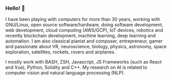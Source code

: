### Hello! 👋

I have been playing with computers for more than 30 years, working with GNU/Linux, open source software/hardware, doing software development, web development, cloud computing (AWS/GCP), IoT devices, robotics and recently blockchain development, machine learning, deep learning and automation. I am also classical pianist and composer, entrepreneur, gamer and passionate about VR, neuroscience, biology, physics, astronomy, space exploration, satellites, rockets, rovers and airplanes.

I mostly work with BASH, ZSH, Javascript, JS Frameworks (such as React and Vue), Python, Solidity and C++. My research on AI is related to computer vision and natural language processing (NLP).
